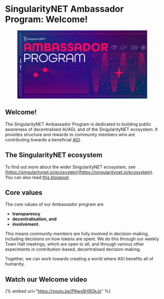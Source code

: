 # SingularityNET Ambassador Program: Welcome!

<figure><img src=".gitbook/assets/Screenshot from 2023-04-15 00-46-38.png" alt=""><figcaption></figcaption></figure>

## Welcome!

The SingularityNET Ambassador Program is dedicated to building public awareness of decentralised AI/AGI, and of the SingularityNET ecosystem. It provides structure and rewards to community members who are contributing towards a beneficial [AGI](https://en.wikipedia.org/wiki/Artificial\_general\_intelligence).&#x20;

## The SingularityNET ecosystem

To find out more about the wider SingularityNET ecosystem, see [https://singularitynet.io/ecosystem](https://singularitynet.io/ecosystem). \
You can also read [this blogpost](https://blog.singularitynet.io/the-path-to-agi-singularitynet-ecosystem-cooperation-159fcedf63c7).

## Core values&#x20;

The core values of our Ambassador program are&#x20;

* **transparency**
* **decentralisation, and**
* **involvement.**&#x20;

This means community members are fully involved in decision-making, including decisions on how tokens are spent. We do this through our weekly Town Hall meetings, which are open to all; and through various other experiments in contribution-based, decentralised decision-making.

Together, we can work towards creating a world where AGI benefits all of humanity.

## Watch our Welcome video

{% embed url="https://youtu.be/PKwx8H9DkJs" %}

